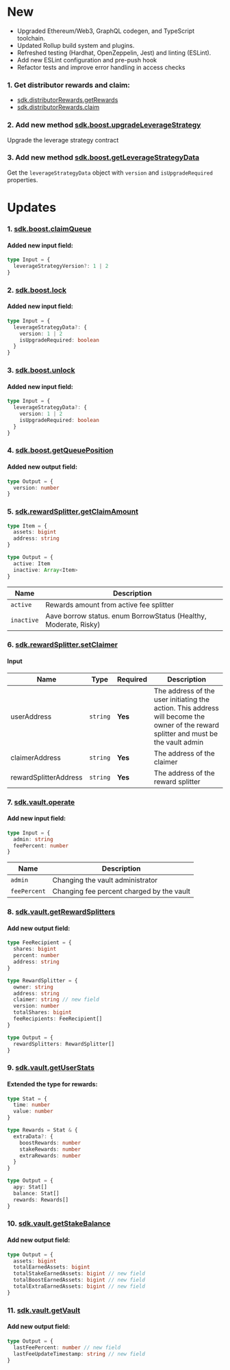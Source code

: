 # New

- Upgraded Ethereum/Web3, GraphQL codegen, and TypeScript toolchain.
- Updated Rollup build system and plugins.
- Refreshed testing (Hardhat, OpenZeppelin, Jest) and linting (ESLint).
- Add new ESLint configuration and pre-push hook
- Refactor tests and improve error handling in access checks

### 1. Get distributor rewards and claim:
- [sdk.distributorRewards.getRewards](/distributorRewards/requests/getrewards)
- [sdk.distributorRewards.claim](/distributorRewards/transactions/claim)

### 2. Add new method [sdk.boost.upgradeLeverageStrategy](https://sdk.stakewise.io/boost/transactions/upgradeleveragestrategy)
Upgrade the leverage strategy contract

### 3. Add new method [sdk.boost.getLeverageStrategyData](https://sdk.stakewise.io/boost/requests/getleveragestrategydata)
Get the `leverageStrategyData` object with `version` and `isUpgradeRequired` properties.

# Updates
### 1. [sdk.boost.claimQueue](https://sdk.stakewise.io/boost/transactions/claimQueue)

#### Added new input field:

```ts
type Input = {
  leverageStrategyVersion?: 1 | 2
}
```

### 2. [sdk.boost.lock](https://sdk.stakewise.io/boost/transactions/lock)

#### Added new input field:

```ts
type Input = {
  leverageStrategyData?: {
    version: 1 | 2
    isUpgradeRequired: boolean
  }
}
```

### 3. [sdk.boost.unlock](https://sdk.stakewise.io/boost/transactions/unlock)

#### Added new input field:

```ts
type Input = {
  leverageStrategyData?: {
    version: 1 | 2
    isUpgradeRequired: boolean
  }
}
```

### 4. [sdk.boost.getQueuePosition](https://sdk.stakewise.io/boost/requests/getqueueposition)

#### Added new output field:

```ts
type Output = {
  version: number
}
```

### 5. [sdk.rewardSplitter.getClaimAmount](https://sdk.stakewise.io/rewardSplitter/requests/getclaimamount)

```ts
type Item = {
  assets: bigint
  address: string
}

type Output = {
  active: Item
  inactive: Array<Item>
}
```

| Name             | Description                                                      |
|------------------|------------------------------------------------------------------|
| `active`   | Rewards amount from active fee splitter |
| `inactive` | Aave borrow status. enum BorrowStatus (Healthy, Moderate, Risky) |


### 6. [sdk.rewardSplitter.setClaimer](https://sdk.stakewise.io/rewardSplitter/transactions/setclaimer)

#### Input
| Name                  | Type     | Required | Description |
|-----------------------|----------|----------|-----------------------------------------------------------------|
| userAddress           | `string` | **Yes**  | The address of the user initiating the action. This address will become the owner of the reward splitter and must be the vault admin |
| claimerAddress        | `string` | **Yes**  | The address of the claimer |
| rewardSplitterAddress | `string` | **Yes**  | The address of the reward splitter |

### 7. [sdk.vault.operate](https://sdk.stakewise.io/vault/transactions/operate)

#### Add new input field:

```ts
type Input = {
  admin: string
  feePercent: number
}

```
| Name           | Description                                                  |
|----------------|--------------------------------------------------------------|
| `admin`        | Changing the vault administrator                             |
| `feePercent`   | Changing fee percent charged by the vault                    |


### 8. [sdk.vault.getRewardSplitters](https://sdk.stakewise.io/vault/requests/getrewardsplitters)

#### Add new output field:
```ts
type FeeRecipient = {
  shares: bigint
  percent: number
  address: string
}

type RewardSplitter = {
  owner: string
  address: string
  claimer: string // new field
  version: number
  totalShares: bigint
  feeRecipients: FeeRecipient[]
}

type Output = {
  rewardSplitters: RewardSplitter[]
}
```

### 9. [sdk.vault.getUserStats](https://sdk.stakewise.io/vault/requests/getuserstats)

#### Extended the type for rewards:
```ts
type Stat = {
  time: number
  value: number
}

type Rewards = Stat & {
  extraData?: {
    boostRewards: number
    stakeRewards: number
    extraRewards: number
  }
}

type Output = {
  apy: Stat[]
  balance: Stat[]
  rewards: Rewards[]
}
```

### 10. [sdk.vault.getStakeBalance](https://sdk.stakewise.io/vault/requests/getstakebalance)

#### Add new output field:
```ts
type Output = {
  assets: bigint
  totalEarnedAssets: bigint
  totalStakeEarnedAssets: bigint // new field
  totalBoostEarnedAssets: bigint // new field
  totalExtraEarnedAssets: bigint // new field
}
```

### 11. [sdk.vault.getVault](https://sdk.stakewise.io/vault/requests/getvault)

#### Add new output field:
```ts
type Output = {
  lastFeePercent: number // new field
  lastFeeUpdateTimestamp: string // new field
}
